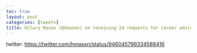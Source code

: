 ```yaml
---
toc: true
layout: post
categories: [tweets]
title: Hilary Mason (@hmason) on receiving 24 requests for career advice
---
```


twitter: https://twitter.com/hmason/status/946045799334588416